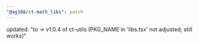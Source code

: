 ```yaml
---
"@ag108/ct-math_libs": patch
---
```


updated: "to -> v1.0.4 of ct-utils (PKG_NAME in 'libs.tsx' not adjusted; still works)"
